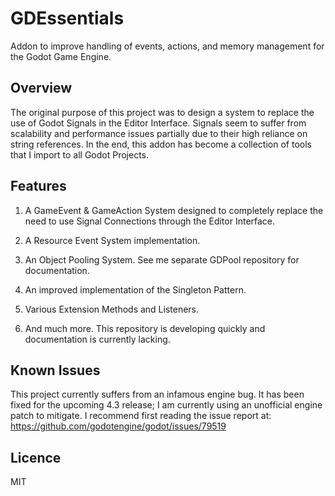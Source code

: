 GDEssentials
=================
Addon to improve handling of events, actions, and memory management for the Godot Game Engine.

Overview
----
The original purpose of this project was to design a system to replace the use of Godot Signals in the Editor Interface. Signals seem to suffer from scalability and performance issues partially due to their high reliance on string references. In the end, this addon has become a collection of tools that I import to all Godot Projects.

Features
----
1. A GameEvent & GameAction System designed to completely replace the need to use Signal Connections through the Editor Interface.

2. A Resource Event System implementation.

3. An Object Pooling System. See me separate GDPool repository for documentation.

4. An improved implementation of the Singleton Pattern.

5. Various Extension Methods and Listeners.

6. And much more. This repository is developing quickly and documentation is currently lacking.

Known Issues
----
This project currently suffers from an infamous engine bug. It has been fixed for the upcoming 4.3 release; I am currently using an unofficial engine patch to mitigate. I recommend first reading the issue report at:
https://github.com/godotengine/godot/issues/79519

Licence
---
MIT
